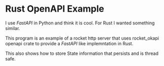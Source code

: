 # Rust OpenAPI Example

I use *FastAPI* in Python and think it is cool.
For Rust I wanted something similar.

This program is an example of a rocket http server that
uses rocket_okapi openapi crate to provide a *FastAPI* like
implemntation in Rust.

This also shows how to store State information that
persists and is thread safe.